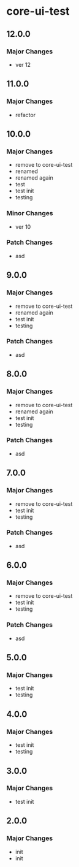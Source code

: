 # core-ui-test

## 12.0.0

### Major Changes

- ver 12

## 11.0.0

### Major Changes

- refactor

## 10.0.0

### Major Changes

- remove to core-ui-test
- renamed
- renamed again
- test
- test init
- testing

### Minor Changes

- ver 10

### Patch Changes

- asd

## 9.0.0

### Major Changes

- remove to core-ui-test
- renamed again
- test init
- testing

### Patch Changes

- asd

## 8.0.0

### Major Changes

- remove to core-ui-test
- renamed again
- test init
- testing

### Patch Changes

- asd

## 7.0.0

### Major Changes

- remove to core-ui-test
- test init
- testing

### Patch Changes

- asd

## 6.0.0

### Major Changes

- remove to core-ui-test
- test init
- testing

### Patch Changes

- asd

## 5.0.0

### Major Changes

- test init
- testing

## 4.0.0

### Major Changes

- test init
- testing

## 3.0.0

### Major Changes

- test init

## 2.0.0

### Major Changes

- init
- init
